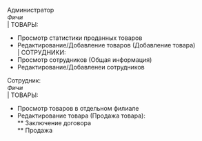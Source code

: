 Администратор
<br>*Фичи*
<br>| ТОВАРЫ:
* Просмотр статистики проданных товаров
* Редактирование/Добавление товаров (Добавление товара)
<br>| СОТРУДНИКИ:
* Просмотр сотрудников (Общая информация)
* Редактирование/Добавленеи сотрудников

Сотрудник:
<br>*Фичи*
<br>| ТОВАРЫ:
<br>
* Просмотр товаров в отдельном филиале 
* Редактирование товара (Продажа товара):
	<br>** Заключение договора
	<br>** Продажа
